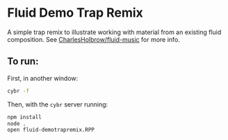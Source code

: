 # Fluid Demo Trap Remix

A simple trap remix to illustrate working with material from an existing fluid composition. See [CharlesHolbrow/fluid-music](https://github.com/charlesholbrow/fluid-music) for more info.

## To run:

First, in another window:

```bash
cybr -f
```

Then, with the `cybr` server running:

```bash
npm install
node .
open fluid-demotrapremix.RPP
```

